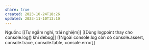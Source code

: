 ```yaml
---
share: true
created: 2023-10-24T18:26
updated: 2023-11-10T13:10
---
```

Nguồn:: [[Tự ngẫm nghĩ, trải nghiệm]]
[[Dùng logpoint thay cho console.log() khi debug]] [[Ngoài console.log còn có console.assert, console.trace, console.table, console.error]]
